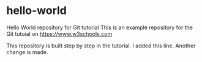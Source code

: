# hello-world
Hello World repository for Git tutorial
This is an example repository for the Git tutoial on https://www.w3schools.com

This repository is built step by step in the tutorial.
I added this line.
Another change is made.
